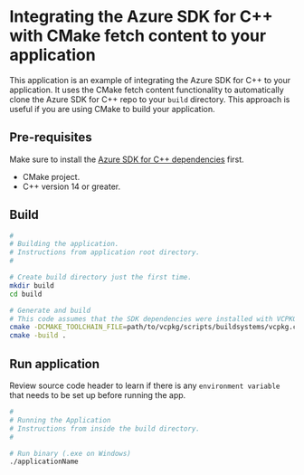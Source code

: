 # Integrating the Azure SDK for C++ with CMake fetch content to your application

This application is an example of integrating the Azure SDK for C++ to your application. It uses the CMake fetch content functionality to automatically clone the Azure SDK for C++ repo to your `build` directory. This approach is useful if you are using CMake to build your application.

## Pre-requisites

Make sure to install the [Azure SDK for C++ dependencies](https://github.com/Azure/azure-sdk-for-cpp/blob/master/CONTRIBUTING.md#third-party-dependencies) first.

- CMake project.
- C++ version 14 or greater.

## Build

```bash
#
# Building the application.
# Instructions from application root directory.
#

# Create build directory just the first time.
mkdir build
cd build

# Generate and build
# This code assumes that the SDK dependencies were installed with VCPKG
cmake -DCMAKE_TOOLCHAIN_FILE=path/to/vcpkg/scripts/buildsystems/vcpkg.cmake ..
cmake -build .
```

## Run application

Review source code header to learn if there is any `environment variable` that needs to be set up before running the app.

```bash
#
# Running the Application
# Instructions from inside the build directory.
#

# Run binary (.exe on Windows)
./applicationName
```
